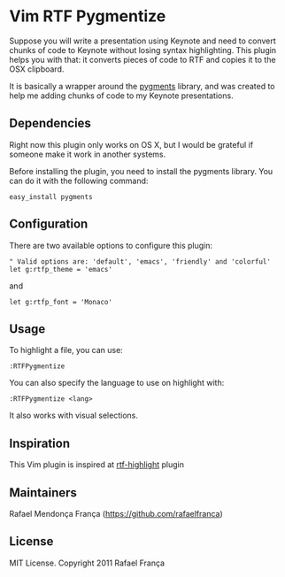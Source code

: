 # Vim RTF Pygmentize

Suppose you will write a presentation using Keynote and need to convert chunks of code to Keynote without losing 
syntax highlighting. This plugin helps you with that: it converts pieces of code to RTF and copies it to
the OSX clipboard.

It is basically a wrapper around the [pygments](http://pygments.org/) library, and was created to
help me adding chunks of code to my Keynote presentations.

## Dependencies

Right now this plugin only works on OS X, but I would be grateful if someone make it work in
another systems.

Before installing the plugin, you need to install the pygments library. You can do it with the following command:

```
easy_install pygments
```

## Configuration

There are two available options to configure this plugin:

```vim
" Valid options are: 'default', 'emacs', 'friendly' and 'colorful'
let g:rtfp_theme = 'emacs'
```

and

```vim
let g:rtfp_font = 'Monaco'
```

## Usage

To highlight a file, you can use:

```vim
:RTFPygmentize
```

You can also specify the language to use on highlight with:

```vim
:RTFPygmentize <lang>
```

It also works with visual selections.

## Inspiration

This Vim plugin is inspired at [rtf-highlight](https://github.com/dharanasoft/rtf-highlight) plugin

## Maintainers

Rafael Mendonça França (https://github.com/rafaelfranca)

## License

MIT License. Copyright 2011 Rafael França
